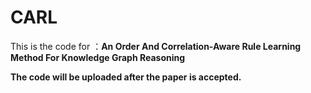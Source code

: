 # CARL
This is the code for ：**An Order And Correlation-Aware Rule Learning Method For Knowledge Graph Reasoning**

**The code will be uploaded after the paper is accepted.**
